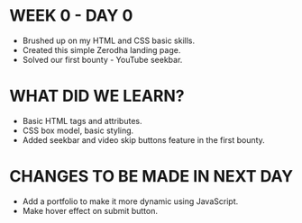 # WEEK 0 - DAY 0
- Brushed up on my HTML and CSS basic skills.
- Created this simple Zerodha landing page.
- Solved our first bounty - YouTube seekbar.

# WHAT DID WE LEARN?
- Basic HTML tags and attributes.
- CSS box model, basic styling.
- Added seekbar and video skip buttons feature in the first bounty.

# CHANGES TO BE MADE IN NEXT DAY
- Add a portfolio to make it more dynamic using JavaScript.
- Make hover effect on submit button.

